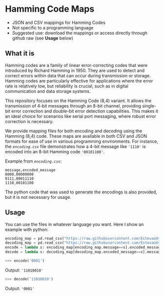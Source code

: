 # Hamming Code Maps
- JSON and CSV mappings for Hamming Codes
- Not specific to a programming language
- Suggested use: download the mappings or access directly through github raw (see **Usage** below)

## What it is
Hamming codes are a family of linear error-correcting codes that were introduced by Richard Hamming in 1950. They are used to detect and correct errors within data that can occur during transmission or storage. Hamming codes are particularly effective for applications where the error rate is relatively low, but reliability is crucial, such as in digital communication and data storage systems.

This repository focuses on the Hamming Code (8,4) variant. It allows the transmission of 4-bit messages through an 8-bit channel, providing single-bit error correction and double-bit error detection capabilities. This makes it an ideal choice for scenarios like serial port messaging, where robust error correction is necessary.

We provide mapping files for both encoding and decoding using the Hamming (8,4) code. These maps are available in both CSV and JSON formats for ease of use in various programming environments. For instance, the *`encoding.csv`* file demonstrates how a 4-bit message like `'1110'` is encoded into an 8-bit Hamming code `'00101100'`.

Example from *`encoding.csv`*:

```csv
message,encoded_message
0000,00000000
0111,00011110
1110,00101100
```

The python code that was used to generate the encodings is also provided, but it is not necessary for usage.
## Usage
You can use the files in whatever language you want. Here I show an example with python:
```python
encoding_map = pd.read_csv("https://raw.githubusercontent.com/EstevaoUyra/Hamming-Code-8-4/main/encoding.csv", dtype=str)
decoding_map = pd.read_csv("https://raw.githubusercontent.com/EstevaoUyra/Hamming-Code-8-4/main/decoding.csv", dtype=str)
encode = lambda s: encoding_map[encoding_map.message==s].encoded_message.values[0]
decode = lambda s: decoding_map[decoding_map.encoded_message==s].message.values[0]
```


```python
>>> encode('0001')
```
Output: `'11010010'`

```python
>>> decode('11010010')
```
Output: `'0001'`
